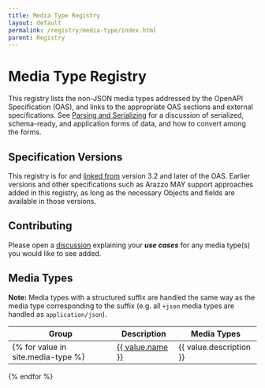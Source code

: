 ```yaml
---
title: Media Type Registry
layout: default
permalink: /registry/media-type/index.html
parent: Registry
---
```


# Media Type Registry

This registry lists the non-JSON media types addressed by the OpenAPI Specification (OAS), and links to the appropriate OAS sections and external specifications.
See [Parsing and Serializing](https://spec.openapis.org/oas/latest.html#parsing-and-serializing) for a discussion of serialized, schema-ready, and application forms of data, and how to convert among the forms.

## Specification Versions

This registry is for and [linked from](https://spec.openapis.org/oas/latest.html#media-types)  version 3.2 and later of the OAS.  Earlier versions and other specifications such as Arazzo MAY support approaches added in this registry, as long as the necessary Objects and fields are available in those versions.

## Contributing

Please open a [discussion](https://github.com/OAI/OpenAPI-Specification/discussions) explaining your _**use cases**_ for any media type(s) you would like to see added.

## Media Types

**Note:** Media types with a structured suffix are handled the same way as the media type corresponding to the suffix (e.g. all `+json` media types are handled as `application/json`).

|Group|Description|Media Types|
|---|---|---|
{% for value in site.media-type %}| <a href="{{ value.slug }}">{{ value.name }}</a> | {{ value.description }} | {% for mt in value.media_types %}<tt>{{ mt.name }}</tt>{% unless forloop.last %}<br />{% endunless%}{% endfor %}{% if value.default_for %}<br />any unrecognized {{ value.default_for }} media type{% endif %}|
{% endfor %}

